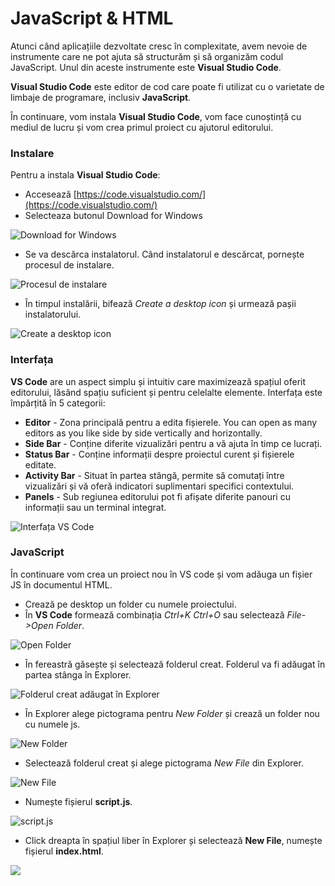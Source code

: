 # JavaScript & HTML

Atunci când aplicațiile dezvoltate cresc în complexitate, avem nevoie de instrumente care ne pot ajuta să structurăm și să organizăm codul JavaScript. Unul din aceste instrumente este **Visual Studio Code**.

**Visual Studio Code** este editor de cod care poate fi utilizat cu o varietate de limbaje de programare, inclusiv **JavaScript**.

În continuare, vom instala **Visual Studio Code**, vom face cunoștință cu mediul de lucru și vom crea primul proiect cu ajutorul editorului.

### Instalare

Pentru a instala **Visual Studio Code**:

* Accesează [https://code.visualstudio.com/](https://code.visualstudio.com/)
* Selecteaza butonul Download for Windows

![Download for Windows](../../.gitbook/assets/image%20%28202%29.png)

* Se va descărca instalatorul. Când instalatorul e descărcat, pornește procesul de instalare. 

![Procesul de instalare](../../.gitbook/assets/image%20%28198%29.png)

* În timpul instalării, bifează _Create a desktop icon_ și urmează pașii instalatorului. 

![Create a desktop icon](../../.gitbook/assets/image%20%28201%29.png)

### Interfața

**VS Code** are un aspect simplu și intuitiv care maximizează spațiul oferit editorului, lăsând spațiu suficient și pentru celelalte elemente. Interfața este împărțită în 5 categorii:

*  **Editor** - Zona principală pentru a edita fișierele. You can open as many editors as you like side by side vertically and horizontally.
*  **Side Bar** - Conține diferite vizualizări pentru a vă ajuta în timp ce lucrați.
*  **Status Bar** - Conține informații despre proiectul curent și fișierele editate.
*  **Activity Bar** - Situat în partea stângă, permite să comutați între vizualizări și vă oferă indicatori suplimentari specifici contextului.
*  **Panels** - Sub regiunea editorului pot fi afișate diferite panouri cu informații sau un terminal integrat.

![Interfa&#x21B;a VS Code](../../.gitbook/assets/image%20%28200%29.png)

### JavaScript

În continuare vom crea un proiect nou în VS code și vom adăuga un fișier JS în documentul HTML.

* Crează pe desktop un folder cu numele proiectului.
* În **VS Code** formează combinația _Ctrl+K Ctrl+O_ sau selectează _File-&gt;Open Folder_.

![Open Folder](../../.gitbook/assets/image%20%28199%29.png)

* În fereastră găsește și selectează folderul creat. Folderul va fi adăugat în partea stânga în Explorer.

![Folderul creat ad&#x103;ugat &#xEE;n Explorer](../../.gitbook/assets/image%20%28203%29.png)

* În Explorer alege pictograma pentru _New Folder_ și crează un folder nou cu numele js.

![New Folder](../../.gitbook/assets/image%20%28207%29.png)

* Selectează folderul creat și alege pictograma _New File_ din Explorer.

![New File](../../.gitbook/assets/image%20%28206%29.png)

* Numește fișierul **script.js**.

![script.js](../../.gitbook/assets/image%20%28205%29.png)

* Click dreapta în spațiul liber în Explorer și selectează **New File**, numește fișierul **index.html**.

![](../../.gitbook/assets/image%20%28204%29.png)





